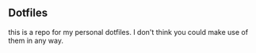 ## Dotfiles

this is a repo for my personal dotfiles. I don't think you could make use of them in any way.
